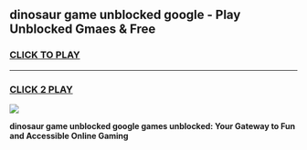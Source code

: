 
## dinosaur game unblocked google - Play Unblocked Gmaes & Free
<h3>
<a href="https://premium.freeplayer.one?title=dinosaur_game_unblocked_google&ref=20F">CLICK TO PLAY</a></h3>
<hr>

<h3>
<a href="https://premium.freeplayer.one?title=dinosaur_game_unblocked_google&ref=20F">CLICK 2 PLAY</a>
  
</h3>

<a href="https://premium.freeplayer.one?title=dinosaur_game_unblocked_google&ref=20F/"><img src="https://clearcache.store/games.png"></a>


**dinosaur game unblocked google games unblocked: Your Gateway to Fun and Accessible Online Gaming**
